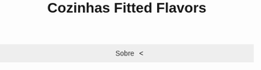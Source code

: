<!DOCTYPE html>
<html>
<head>
  <title>Cozinhas Fitted Flavors</title>
  <style>
    /* Estilo geral da página */
    body {
      font-family: Arial, sans-serif;
      margin: 0;
      padding: 0;
    }

    /* Estilo do cabeçalho */
    header {
      background-color: #333;
      color: #fff;
      padding: 20px;
      text-align: center;
    }

    header h1 {
      margin: 0;
    }

    /* Estilo da barra de navegação */
    nav {
      background-color: #eee;
      padding: 10px;
    }

    nav ul {
      list-style: none;
      margin: 0;
      padding: 0;
      display: flex;
      justify-content: center;
    }

    nav li {
      margin: 0 10px;
    }

    nav a {
      color: #333;
      text-decoration: none;
    }

    /* Estilo da seção principal */
    main {
      padding: 20px;
    }

    /* Estilo das seções de conteúdo */
    section {
      background-color: #fff;
      padding: 20px;
      box-shadow: 2px 2px 5px rgba(0, 0, 0, 0.1);
      margin-bottom: 20px;
    }

    /* Estilo do formulário de contato */
    form {
      display: flex;
      flex-direction: column;
      align-items: center;
    }

    form label,
    form input,
    form textarea,
    form button {
      width: 100%;
      padding: 10px;
      margin-bottom: 20px;
    }

    form input[type="text"],
    form input[type="email"] {
      background-color: #eee;
      border: none;
      border-radius: 5px;
    }

    form textarea {
      background-color: #eee;
      border: none;
      border-radius: 5px;
      height: 150px;
    }

    form button[type="submit"] {
      background-color: #333;
      color: #fff;
      border: none;
      border-radius: 5px;
      cursor: pointer;
    }

    /* Estilo do rodapé */
    footer {
      background-color: #333;
      color: #fff;
      padding: 20px;
      text-align: center;
    }
  </style>
</head>
<body>
  <header>
    <h1>Cozinhas Fitted Flavors</h1>
  </header>

  <nav>
    <ul>
      <li><a href="#sobre">Sobre</a></li>
      <
